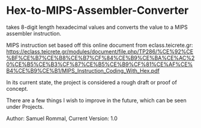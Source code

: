 # Hex-to-MIPS-Assembler-Converter
takes 8-digit length hexadecimal values and converts the value to a MIPS assembler instruction.

MIPS instruction set based off this online document from eclass.teicrete.gr:
https://eclass.teicrete.gr/modules/document/file.php/TP286/%CE%92%CE%BF%CE%B7%CE%B8%CE%B7%CF%84%CE%B9%CE%BA%CE%AC%20%CE%B5%CE%B3%CF%87%CE%B5%CE%B9%CF%81%CE%AF%CE%B4%CE%B9%CE%B1/MIPS_Instruction_Coding_With_Hex.pdf

In its current state, the project is considered a rough draft or proof of concept. 

There are a few things I wish to improve in the future, which can be seen under Projects.

Author: Samuel Rommal,
Current Version: 1.0
